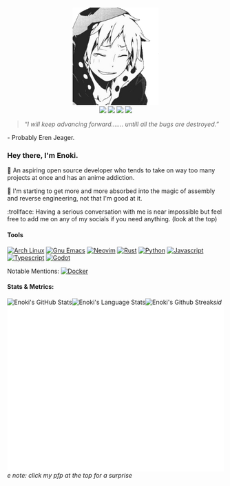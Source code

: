 <p align="center">
  <a href="https://youtu.be/dQw4w9WgXcQ"><img width=200px src="assets/enoki.png" /></a>
  <br>
  <a href="https://matrix.to/#/@enokiun:matrix.org"><img src="https://img.shields.io/static/v1?&label=%20&style=for-the-badge&message=Matrix&logo=matrix&color=000000&labelColor=000000" /></a>
  <a href="https://reddit.com/u/enokiun"><img src="https://img.shields.io/static/v1?&label=%20&style=for-the-badge&message=Reddit&logo=reddit&logoColor=ff5700&color=121212&labelColor=121212" /></a>
  <a href="https://twitter.com/enokiun"><img src="https://img.shields.io/static/v1?&label=%20&style=for-the-badge&message=Twitter&logo=twitter&color=15202b&labelColor=15202b" /></a>
  <a href="https://discordapp.com/users/559226493553737740/"><img src="https://img.shields.io/static/v1?&label=%20&style=for-the-badge&message=Discord&logo=discord&color=363934&labelColor=363934" /></a>
</p>

> *“I will keep advancing forward....... untill all the bugs are destroyed.”*

\- Probably Eren Jeager.

### Hey there, I'm Enoki.

:moyai: An aspiring open source developer who tends to take on way too many projects at once and has an anime addiction.

:thinking: I'm starting to get more and more absorbed into the magic of assembly and reverse engineering, not that I'm good at it.

:trollface: Having a serious conversation with me is near impossible but feel free to add me on any of my socials if you need anything. (look at the top)

#### Tools

[![Arch Linux](https://shields.io/static/v1?label=Arch%20Linux&style=for-the-badge&message=OS&logo=archlinux&color=333333&labelColor=333333)][arch]
[![Gnu Emacs](https://shields.io/static/v1?label=Emacs&style=for-the-badge&message=Editor&logo=gnuemacs&color=333333&labelColor=333333)][emacs]
[![Neovim](https://shields.io/static/v1?label=Neovim&style=for-the-badge&message=Editor&logo=neovim&color=333333&labelColor=333333)][neovim]
[![Rust](https://shields.io/static/v1?label=Rust&style=for-the-badge&message=Language&logo=rust&color=444444&labelColor=444444)][rust]
[![Python](https://shields.io/static/v1?label=Python&style=for-the-badge&message=Language&logo=python&color=444444&labelColor=444444)][python]
[![Javascript](https://shields.io/static/v1?label=Javascript&style=for-the-badge&message=Language&logo=javascript&color=444444&labelColor=444444)][javascript]
[![Typescript](https://shields.io/static/v1?label=Typescript&style=for-the-badge&message=Language&logo=typescript&color=444444&labelColor=444444)][typescript]
[![Godot](https://shields.io/static/v1?label=Godot&style=for-the-badge&message=Game%20Engine&logo=godotengine&color=444444&labelColor=444444)][godot]

Notable Mentions:
[![Docker](https://shields.io/static/v1?label=Docker&style=for-the-badge&message=Containers&logo=docker&color=333999&labelColor=333999)][docker]
 
#### Stats & Metrics:
<img align="left" alt="Enoki's GitHub Stats" src="https://github-readme-stats.vercel.app/api?username=EnokiUN&show_icons=true&hide_border=true&theme=tokyonight&include_all_commits=true&count_private=true" />
<img align="left" alt="Enoki's Language Stats" src="https://github-readme-stats.vercel.app/api/top-langs/?username=EnokiUN&hide_border=true&theme=tokyonight" />
<img align="left" alt="Enoki's Github Streak" src="https://github-readme-streak-stats.herokuapp.com/?user=EnokiUN&theme=tokyonight&hide_border=true&stroke=1a1b27" />
<img align="left" alt="Enoki's GitHub Metrics" src="github-metrics.svg" />

[discord]: https://discordapp.com/users/559226493553737740/
[reddit]: https://www.reddit.com/u/EnokiUN/
[matrix]: https://matrix.to/#/@enokun:matrix.org/
[twitter]: https://twitter.com/EnokiUN/

[voltage]: https://github.com/EnokiUN/voltage/

[python]: https://python.org/
[godot]: https://godotengine.org/
[javascript]: https://javascript.com/
[typescript]: https://typescriptlang.org/
[rust]: https://rust-lang.org/

[arch]: https://archlinux.org/
[emacs]: https://www.gnu.org/software/emacs/
[neovim]: https://neovim.io/
[docker]: https://docker.com/

*side note: click my pfp at the top for a surprise*
